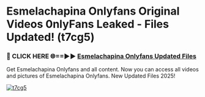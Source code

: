 # Esmelachapina Onlyfans Original Videos 0nlyFans Leaked - Files Updated! (t7cg5)

<h3>🔴 CLICK HERE 🌐==►► <a href="https://tinyurl.com/2m67pmp6" rel="nofollow">Esmelachapina Onlyfans Updated Files</a></h3>

Get Esmelachapina Onlyfans and all content. Now you can access all videos and pictures of Esmelachapina Onlyfans. New Updated Files 2025!

[![t7cg5](https://i.imgur.com/H4QAA4z.gif)](https://tinyurl.com/2m67pmp6)